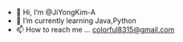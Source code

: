 - 👋 Hi, I’m @JiYongKim-A
- 🌱 I’m currently learning Java,Python
- 📫 How to reach me ... colorful8315@gmail.com


<!---
JiYongKim-A/JiYongKim-A is a ✨ special ✨ repository because its `README.md` (this file) appears on your GitHub profile.
You can click the Preview link to take a look at your changes.
--->
